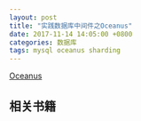 ```yaml
---
layout: post
title: "实践数据库中间件之Oceanus"
date: 2017-11-14 14:05:00 +0800
categories: 数据库
tags: mysql oceanus sharding
---
```


[Oceanus](http://www.oschina.net/p/oceanus)


## 相关书籍

